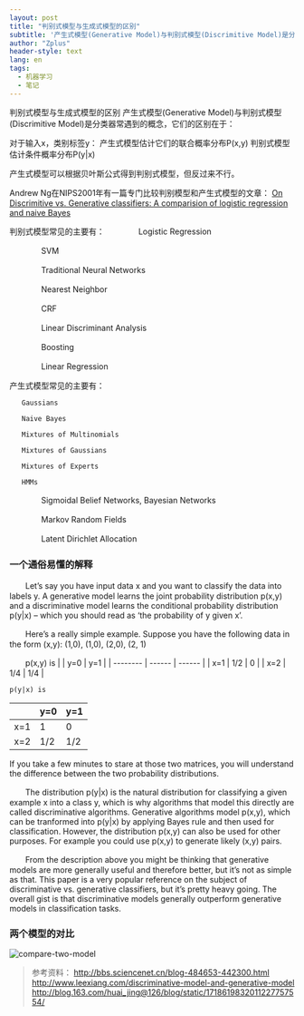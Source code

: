 ```yaml
---
layout: post
title: "判别式模型与生成式模型的区别"
subtitle: '产生式模型(Generative Model)与判别式模型(Discrimitive Model)是分类器常遇到的概念'
author: "Zplus"
header-style: text
lang: en
tags:
  - 机器学习
  - 笔记
---
```


判别式模型与生成式模型的区别
产生式模型(Generative Model)与判别式模型(Discrimitive Model)是分类器常遇到的概念，它们的区别在于：

对于输入x，类别标签y：
产生式模型估计它们的联合概率分布P(x,y)
判别式模型估计条件概率分布P(y|x)

产生式模型可以根据贝叶斯公式得到判别式模型，但反过来不行。

Andrew Ng在NIPS2001年有一篇专门比较判别模型和产生式模型的文章：
[On Discrimitive vs. Generative classifiers: A comparision of logistic regression and naive Bayes](http://robotics.stanford.edu/~ang/papers/nips01-discriminativegenerative.pdf)


判别式模型常见的主要有：
　　　　Logistic Regression

　　　　SVM

　　　　Traditional Neural Networks

　　　　Nearest Neighbor

　　　　CRF

　　　　Linear Discriminant Analysis

　　　　Boosting

　　　　Linear Regression


产生式模型常见的主要有：
                      
       Gaussians

       Naive Bayes

       Mixtures of Multinomials

       Mixtures of Gaussians

       Mixtures of Experts

       HMMs

　　　　Sigmoidal Belief Networks, Bayesian Networks

　　　　Markov Random Fields

　　　　Latent Dirichlet Allocation
### 一个通俗易懂的解释
　　Let’s say you have input data x and you want to classify the data into labels y. A generative model learns the joint probability distribution p(x,y) and a discriminative model learns the conditional probability distribution p(y|x) – which you should read as ‘the probability of y given x’.

　　Here’s a really simple example. Suppose you have the following data in the form (x,y):
(1,0), (1,0), (2,0), (2, 1)

　　p(x,y) is
|         | y=0   |  y=1  |
| --------   | ------  | ------  |
| x=1     | 1/2 |   0     |
| x=2     | 1/4 |   1/4   |

    p(y|x) is
|         | y=0   |  y=1  |
| --------   | ------  | ------  |
| x=1     | 1 |   0     |
| x=2     | 1/2 |   1/2   |

If you take a few minutes to stare at those two matrices, you will understand the difference between the two probability distributions.

　　The distribution p(y|x) is the natural distribution for classifying a given example x into a class y, which is why algorithms that model this directly are called discriminative algorithms. Generative algorithms model p(x,y), which can be tranformed into p(y|x) by applying Bayes rule and then used for classification. However, the distribution p(x,y) can also be used for other purposes. For example you could use p(x,y) to generate likely (x,y) pairs.

　　From the description above you might be thinking that generative models are more generally useful and therefore better, but it’s not as simple as that. This paper is a very popular reference on the subject of discriminative vs. generative classifiers, but it’s pretty heavy going. The overall gist is that discriminative models generally outperform generative models in classification tasks.

### 两个模型的对比


![compare-two-model](https://img-my.csdn.net/uploads/201209/16/1347799026_3378.png)


> 参考资料：
> http://bbs.sciencenet.cn/blog-484653-442300.html
> http://www.leexiang.com/discriminative-model-and-generative-model
> http://blog.163.com/huai_jing@126/blog/static/1718619832011227757554/